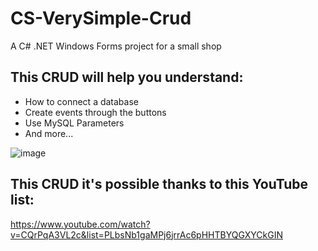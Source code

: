 # CS-VerySimple-Crud
A C# .NET Windows Forms project for a small shop
## This CRUD will help you understand:

- How to connect a database
- Create events through the buttons
- Use MySQL Parameters
- And more...

![image](https://github.com/OscarChavez99/CS-VerySimple-Crud/assets/80979314/b54129f6-75d7-45a9-b5fc-1d47d53fd36f)

## This CRUD it's possible thanks to this YouTube list:
https://www.youtube.com/watch?v=CQrPqA3VL2c&list=PLbsNb1gaMPj6jrrAc6pHHTBYQGXYCkGIN
